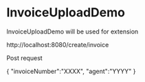 # InvoiceUploadDemo
InvoiceUploadDemo will be used for extension

http://localhost:8080/create/invoice

Post request

{
        "invoiceNumber":"XXXX",
        "agent":"YYYY"
}
